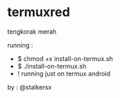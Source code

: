 # termuxred

tengkorak merah

running :
- $ chmod +x install-on-termux.sh
- $ ./install-on-termux.sh
- ! running just on termux android

by : @stalkersx
